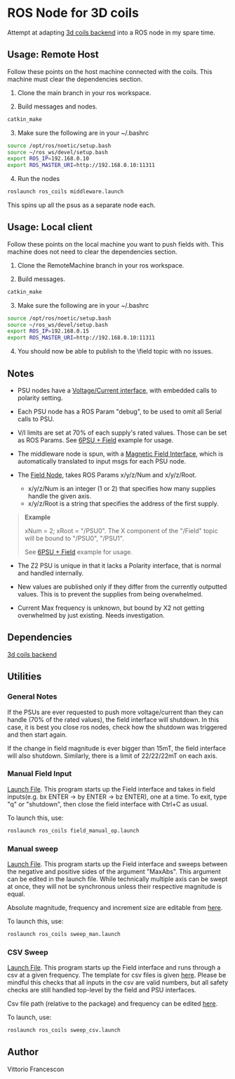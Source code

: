 # ROS Node for 3D coils

Attempt at adapting [3d coils backend](https://github.com/vfrancescon/coil_libs) into a ROS node in my spare time.

## Usage: Remote Host

Follow these points on the host machine connected with the coils. This machine must clear the dependencies section.

1. Clone the main branch in your ros workspace.

2. Build messages and nodes.

```bash
catkin_make
```

3. Make sure the following are in your ~/.bashrc

```bash
source /opt/ros/noetic/setup.bash
source ~/ros_ws/devel/setup.bash
export ROS_IP=192.168.0.10
export ROS_MASTER_URI=http://192.168.0.10:11311
```

4. Run the nodes

```bash
roslaunch ros_coils middleware.launch
```

This spins up all the psus as a separate node each.

## Usage: Local client

Follow these points on the local machine you want to push fields with. This machine does not need to clear the dependencies section.

1. Clone the RemoteMachine branch in your ros workspace.

2. Build messages.

```bash
catkin_make
```

3. Make sure the following are in your ~/.bashrc

```bash
source /opt/ros/noetic/setup.bash
source ~/ros_ws/devel/setup.bash
export ROS_IP=192.168.0.15
export ROS_MASTER_URI=http://192.168.0.10:11311
```

4. You should now be able to publish to the \field topic with no issues.

## Notes

* PSU nodes have a [Voltage/Current interface](msg/VI.msg), with embedded calls to polarity setting.

* Each PSU node has a ROS Param "debug", to be used to omit all Serial calls to PSU.

* V/I limits are set at 70% of each supply's rated values. Those can be set as ROS Params.
See [6PSU + Field](launch/6psu_field.launch) example for usage.

* The middleware node is spun, with a [Magnetic Field Interface](msg/magField.msg), which is automatically translated to input msgs for each PSU node.

* The [Field Node](src/Field_node.cpp), takes ROS Params x/y/z/Num and x/y/z/Root.
  * x/y/z/Num is an integer (1 or 2) that specifies how many supplies handle the given axis.
  * x/y/z/Root is a string that specifies the address of the first supply.

> **Example**
>
> xNum = 2; xRoot = "/PSU0". The X component of the "/Field" topic will be bound to "/PSU0", "/PSU1".
>
> See [6PSU + Field](launch/6psu_field.launch) example for usage.

* The Z2 PSU is unique in that it lacks a Polarity interface, that is normal and handled internally.

* New values are published only if they differ from the currently outputted values. This is to prevent the supplies from being overwhelmed.

* Current Max frequency is unknown, but bound by X2 not getting overwhelmed by just existing. Needs investigation.

## Dependencies

[3d coils backend](https://github.com/vfrancescon/coil_manipulator)

## Utilities

### General Notes

If the PSUs are ever requested to push more voltage/current than they can handle (70% of the rated values), the field interface will shutdown. In this case, it is best you close ros nodes, check how the shutdown was triggered and then start again.

If the change in field magnitude is ever bigger than 15mT, the field interface will also shutdown. Similarly, there is a limit of 22/22/22mT on each axis.

### Manual Field Input

[Launch File](launch/field_manual_op.launch). This program starts up the Field interface and takes in field inputs(e.g. bx ENTER -> by ENTER -> bz ENTER), one at a time. To exit, type "q" or "shutdown", then close the field interface with Ctrl+C as usual.

To launch this, use:

```bash
roslaunch ros_coils field_manual_op.launch
```

### Manual sweep

[Launch File](launch/sweep_man.launch). This program starts up the Field interface and sweeps between the negative and positive sides of the argument "MaxAbs". This argument can be edited in the launch file. While technically multiple axis can be swept at once, they will not be synchronous unless their respective magnitude is equal.

Absolute magnitude, frequency and increment size are editable from [here](launch/sweep_man.launch).

To launch this, use:

```bash
roslaunch ros_coils sweep_man.launch
```

### CSV Sweep

[Launch File](launch/sweep_csv.launch). This program starts up the Field interface and runs through a csv at a given frequency. The template for csv files is given [here](csv/sample_csv.csv). Please be mindful this checks that all inputs in the csv are valid numbers, but all safety checks are still handled top-level by the field and PSU interfaces.

Csv file path (relative to the package) and frequency can be edited [here](launch/sweep_csv.launch).

To launch, use:

```bash
roslaunch ros_coils sweep_csv.launch
```

## Author

Vittorio Francescon
